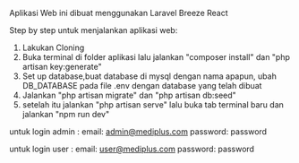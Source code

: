 Aplikasi Web ini dibuat menggunakan Laravel Breeze React

Step by step untuk menjalankan aplikasi web:
1. Lakukan Cloning
2. Buka terminal di folder aplikasi lalu jalankan "composer install" dan "php artisan key:generate"
3. Set up database,buat database di mysql dengan nama apapun, ubah DB_DATABASE pada file .env dengan database yang telah dibuat
4. Jalankan "php artisan migrate" dan "php artisan db:seed"
5. setelah itu jalankan "php artisan serve" lalu buka tab terminal baru dan jalankan "npm run dev"

untuk login admin :
email: admin@mediplus.com
password: password

untuk login user :
email: user@mediplus.com
password: password

